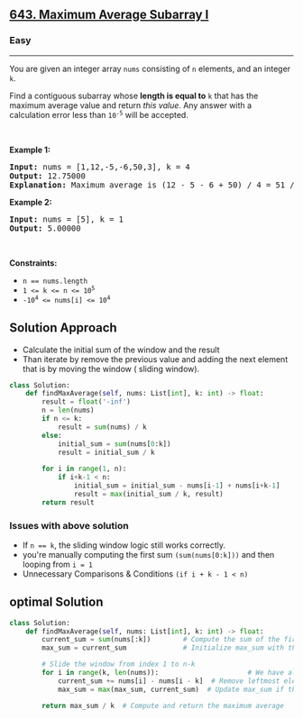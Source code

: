 <h2><a href="https://leetcode.com/problems/maximum-average-subarray-i">643. Maximum Average Subarray I</a></h2><h3>Easy</h3><hr><p>You are given an integer array <code>nums</code> consisting of <code>n</code> elements, and an integer <code>k</code>.</p>

<p>Find a contiguous subarray whose <strong>length is equal to</strong> <code>k</code> that has the maximum average value and return <em>this value</em>. Any answer with a calculation error less than <code>10<sup>-5</sup></code> will be accepted.</p>

<p>&nbsp;</p>
<p><strong class="example">Example 1:</strong></p>

<pre>
<strong>Input:</strong> nums = [1,12,-5,-6,50,3], k = 4
<strong>Output:</strong> 12.75000
<strong>Explanation:</strong> Maximum average is (12 - 5 - 6 + 50) / 4 = 51 / 4 = 12.75
</pre>

<p><strong class="example">Example 2:</strong></p>

<pre>
<strong>Input:</strong> nums = [5], k = 1
<strong>Output:</strong> 5.00000
</pre>

<p>&nbsp;</p>
<p><strong>Constraints:</strong></p>

<ul>
	<li><code>n == nums.length</code></li>
	<li><code>1 &lt;= k &lt;= n &lt;= 10<sup>5</sup></code></li>
	<li><code>-10<sup>4</sup> &lt;= nums[i] &lt;= 10<sup>4</sup></code></li>
</ul>


## Solution Approach 
* Calculate the initial sum of the window and the result 
* Than iterate by remove the previous value and adding the next element that is by moving the window ( sliding window).
```python
class Solution:
    def findMaxAverage(self, nums: List[int], k: int) -> float:
        result = float('-inf')
        n = len(nums)
        if n <= k:
            result = sum(nums) / k
        else:
            initial_sum = sum(nums[0:k])
            result = initial_sum / k
        
        for i in range(1, n):
            if i+k-1 < n:
                initial_sum = initial_sum - nums[i-1] + nums[i+k-1]
                result = max(initial_sum / k, result)
        return result
```
### Issues with above solution 
* If `n == k`, the sliding window logic still works correctly.
* you're manually computing the first sum `(sum(nums[0:k]))` and then looping from `i = 1`
* Unnecessary Comparisons & Conditions `(if i + k - 1 < n)`

## optimal Solution
```python
class Solution:
    def findMaxAverage(self, nums: List[int], k: int) -> float:
        current_sum = sum(nums[:k])        # Compute the sum of the first window
        max_sum = current_sum              # Initialize max_sum with the first window sum

        # Slide the window from index 1 to n-k
        for i in range(k, len(nums)):                      # We have already calcluated the sum till K 
            current_sum += nums[i] - nums[i - k]  # Remove leftmost element, add new element
            max_sum = max(max_sum, current_sum)  # Update max_sum if the new sum is larger

        return max_sum / k  # Compute and return the maximum average
```
